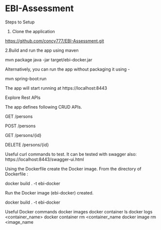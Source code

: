 # EBI-Assessment


Steps to Setup
1. Clone the application

https://github.com/concy777/EBI-Assessment.git

2.Build and run the app using maven

mvn package java -jar target/ebi-docker.jar

Alternatively, you can run the app without packaging it using -

mvn spring-boot:run

The app will start running at https://localhost:8443

Explore Rest APIs

The app defines following CRUD APIs.

GET /persons

POST /persons

GET /persons/{id}

DELETE /persons/{id}


Useful curl commands to test. It can be tested with swagger also: https://localhost:8443/swagger-ui.html




Using the Dockerfile create the Docker image. 
From the directory of Dockerfile :

docker build . -t ebi-docker

Run the Docker image (ebi-docker) created. 

docker build . -t ebi-docker


Useful Docker commands
docker images
docker container ls
docker logs <container_name>
docker container rm <container_name
docker image rm <image_name

